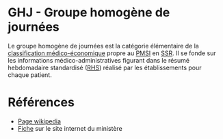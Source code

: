 # GHJ - Groupe homogène de journées
<!-- SPDX-License-Identifier: MPL-2.0 -->

Le groupe homogène de journées est la catégorie élémentaire de la [classification médico-économique](classification_medico_economique.md) propre au [PMSI](PMSI.md) en [SSR](SSR.md). Il se fonde sur les informations médico-administratives figurant dans le résumé hebdomadaire standardisé ([RHS](RHS.md)) réalisé par les établissements pour chaque patient.

# Références

- [Page wikipedia]()
- [Fiche](https://solidarites-sante.gouv.fr/professionnels/gerer-un-etablissement-de-sante-medico-social/financement/financement-des-etablissements-de-sante-10795/financement-des-etablissements-de-sante-glossaire/article/groupe-homogene-de-journees-ghj) sur le site internet du ministère
